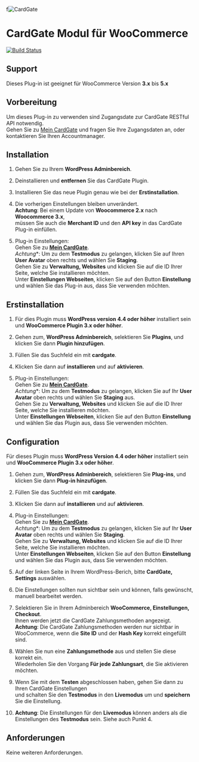 f![CardGate](https://cdn.curopayments.net/thumb/200/logos/cardgate.png)

# CardGate Modul für WooCommerce

[![Build Status](https://travis-ci.org/cardgate/woocommerce.svg?branch=master)](https://travis-ci.org/cardgate/woocommerce)

## Support

Dieses Plug-in ist geeignet für WooCommerce Version **3.x** bis **5.x**

## Vorbereitung

Um dieses Plug-in zu verwenden sind Zugangsdate zur CardGate RESTful API notwendig.  
Gehen Sie zu [Mein CardGate](https://my.cardgate.com/) und fragen Sie Ihre Zugangsdaten an, oder kontaktieren Sie Ihren Accountmanager.

## Installation

1. Gehen Sie zu Ihrem **WordPress Adminbereich**.

2. Deinstallieren und **entfernen** Sie das CardGate Plugin.

3. Installieren Sie das neue Plugin genau wie bei der **Erstinstallation**.

4. Die vorherigen Einstellungen bleiben unverändert.    
   **Achtung**: Bei einem Update von **Woocommerce 2.x** nach **Woocommerce 3.x**,    
   müssen Sie auch die **Merchant ID** und den **API key** in das CardGate Plug-in einfüllen.

5. Plug-in Einstellungen:  
   Gehen Sie zu [**Mein CardGate**](https://my.cardgate.com/).    
   *Achtung**: Um zu dem **Testmodus** zu gelangen, klicken Sie auf Ihren **User Avatar** oben rechts und wählen Sie **Staging**.    
   Gehen Sie zu **Verwaltung, Websites** und klicken Sie auf die ID Ihrer Seite, welche Sie installieren möchten.  
   Unter **Einstellungen Webseiten**, klicken Sie auf den Button **Einstellung** und wählen Sie das Plug-in aus, dass Sie verwenden möchten.    
   
## Erstinstallation

1. Für dies Plugin muss **WordPress version 4.4 oder höher** installiert sein  
   und **WooCommerce Plugin 3.x oder höher**.

2. Gehen zum, **WordPress Adminbereich**, selektieren Sie **Plugins**, und klicken Sie dann **Plugin hinzufügen**.  

3. Füllen Sie das Suchfeld ein mit **cardgate**.

4. Klicken Sie dann auf **installieren** und auf **aktivieren**.

5. Plug-in Einstellungen:  
   Gehen Sie zu [**Mein CardGate**](https://my.cardgate.com/).  
   *Achtung**: Um zu dem **Testmodus** zu gelangen, klicken Sie auf Ihr **User Avatar** oben rechts und wählen Sie **Staging** aus.  
   Gehen Sie zu **Verwaltung, Websites** und klicken Sie auf die ID Ihrer Seite, welche Sie installieren möchten.  
   Unter **Einstellungen Webseiten**, klicken Sie auf den Button **Einstellung** und wählen Sie das Plugin aus, dass Sie verwenden möchten.  

## Configuration

Für dieses Plugin muss **WordPress Version 4.4 oder höher** installiert sein  
und **WooCommerce Plugin 3.x oder höher**.

1. Gehen zum, **WordPress Adminbereich**, selektieren Sie **Plug-ins**, und klicken Sie dann **Plug-in hinzufügen**.  

2. Füllen Sie das Suchfeld ein mit **cardgate**.

3. Klicken Sie dann auf **installieren** und auf **aktivieren**. 

4. Plug-in Einstellungen:  
   Gehen Sie zu [**Mein CardGate**](https://my.cardgate.com/).  
   *Achtung**: Um zu dem **Testmodus** zu gelangen, klicken Sie auf Ihr **User Avatar** oben rechts und wählen Sie **Staging**.  
   Gehen Sie zu **Verwaltung, Websites** und klicken Sie auf die ID Ihrer Seite, welche Sie installieren möchten.  
   Unter **Einstellungen Webseiten**, klicken Sie auf den Button **Einstellung** und wählen Sie das Plugin aus, dass Sie verwenden möchten.  

5. Auf der linken Seite in Ihrem WordPress-Berich, bitte **CardGate, Settings** auswählen.  

6. Die Einstellungen sollten nun sichtbar sein und können, falls gewünscht, manuell bearbeitet werden.

7. Selektieren Sie in Ihrem Adminbereich **WooCommerce, Einstellungen, Checkout**.  
   Ihnen werden jetzt die CardGate Zahlungsmethoden angezeigt.  
   **Achtung**: Die CardGate Zahlungsmethoden werden nur sichtbar in WooCommerce, wenn die **Site ID** und der **Hash Key** korrekt eingefüllt sind.

8. Wählen Sie nun eine **Zahlungsmethode** aus und stellen Sie diese korrekt ein.  
   Wiederholen Sie den Vorgang **Für jede Zahlungsart**, die Sie aktivieren möchten.

9. Wenn Sie mit dem **Testen** abgeschlossen haben, gehen Sie dann zu Ihren CardGate Einstellungen  
   und schalten Sie den **Testmodus** in den **Livemodus** um und **speichern** Sie die Einstellung.
 
10. **Achtung**: Die Einstellungen für den  **Livemodus** können anders als die Einstellungen des  **Testmodus** sein. Siehe auch Punkt 4. 

## Anforderungen

Keine weiteren Anforderungen.